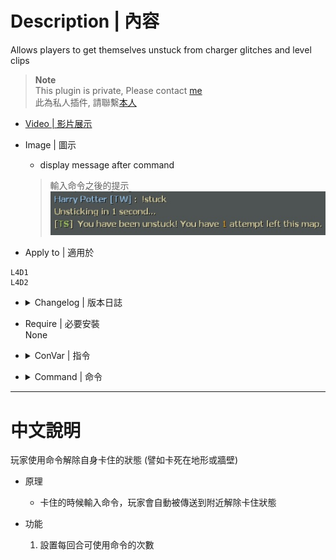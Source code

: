 # Description | 內容
Allows players to get themselves unstuck from charger glitches and level clips

> __Note__ <br/>
This plugin is private, Please contact [me](https://github.com/fbef0102/Game-Private_Plugin#私人插件列表-private-plugins-list)<br/>
此為私人插件, 請聯繫[本人](https://github.com/fbef0102/Game-Private_Plugin#私人插件列表-private-plugins-list)

* [Video | 影片展示](https://youtu.be/BQwz0jjFRzo)

* Image | 圖示
	* display message after command
	> 輸入命令之後的提示
	<br/>![l4d_unstuck_1](image/l4d_unstuck_1.jpg)

* Apply to | 適用於
```
L4D1
L4D2
```

* <details><summary>Changelog | 版本日誌</summary>

	```php
	//CUatTHEFINISH @ 2009
	//Harry @ 2022
	```
	* v1.4
		* Remake code
		* More Cvars
		* Support L4D1

	* v1.0.6
		* [Original Post by CUatTHEFINISH](https://forums.alliedmods.net/showthread.php?t=110041)
</details>

* Require | 必要安裝
<br/>None

* <details><summary>ConVar | 指令</summary>

	* cfg/sourcemod/l4d_unstick.cfg
	```php
	// If 1, Announces each round start that the !stuck command is available.
	l4d_unstick_announce "1"

	// Amount of times the client can use !stuck per round
	l4d_unstick_teleports "2"
	```
</details>

* <details><summary>Command | 命令</summary>

	* **Unstuck yourself**
		```php
		sm_stuck
		```
	* **Admin helps player unstick (Adm required: ADMFLAG_GENERIC)**
		```php
		sm_unstick <name>
		```
</details>

- - - -
# 中文說明
玩家使用命令解除自身卡住的狀態 (譬如卡死在地形或牆壁)

* 原理
	* 卡住的時候輸入命令，玩家會自動被傳送到附近解除卡住狀態

* 功能
	1. 設置每回合可使用命令的次數